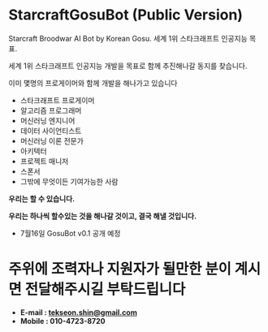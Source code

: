# StarcraftGosuBot (Public Version)
Starcraft Broodwar AI Bot by Korean Gosu. 세계 1위 스타크래프트 인공지능 목표.

세계 1위 스타크래프트 인공지능 개발을 목표로 함께 추진해나갈 동지를 찾습니다.

이미 몇명의 프로게이머와 함께 개발을 해나가고 있습니다

* 스타크래프트 프로게이머
* 알고리즘 프로그래머
* 머신러닝 엔지니어
* 데이터 사이언티스트
* 머신러닝 이론 전문가
* 아키텍터
* 프로젝트 매니저
* 스폰서
* 그밖에 무엇이든 기여가능한 사람

**우리는 할 수 있습니다.**

**우리는 하나씩 할수있는 것을 해나갈 것이고, 결국 해낼 것입니다.**

* 7월16일 GosuBot v0.1 공개 예정

# 주위에 조력자나 지원자가 될만한 분이 계시면 전달해주시길 부탁드립니다

* **E-mail : tekseon.shin@gmail.com**
* **Mobile : 010-4723-8720**



